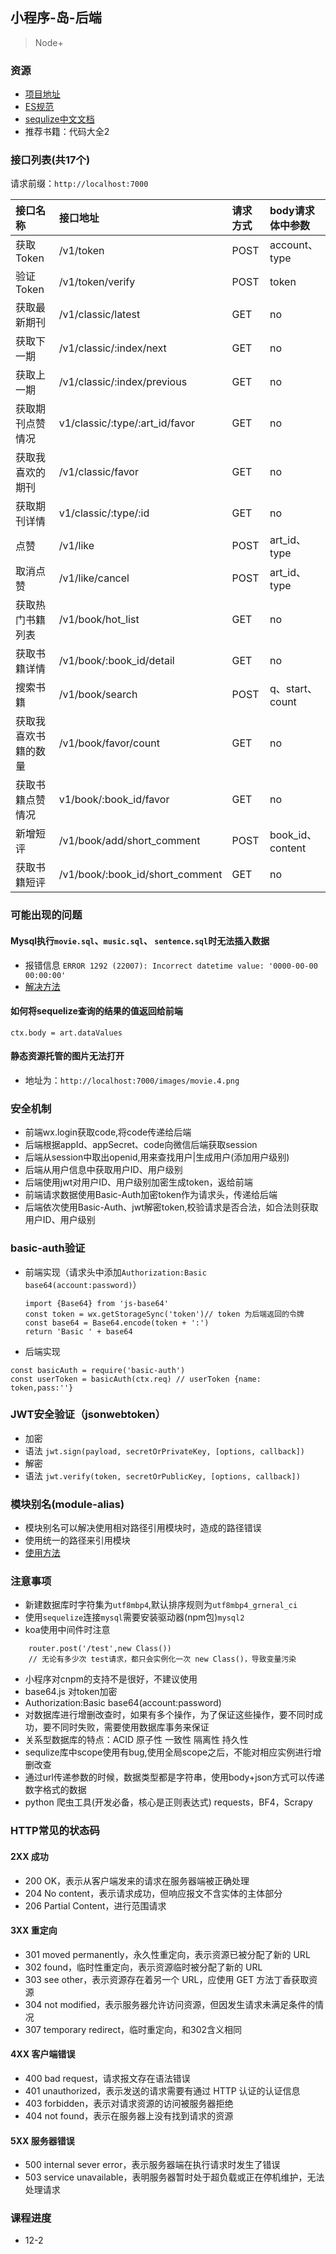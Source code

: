 ## 小程序-岛-后端
> Node+

### 资源
* [项目地址](https://github.com/TaleLin) 
* [ES规范](https://github/tc39 )
* [sequlize中文文档](https://itbilu.com/nodejs/npm/VkYIaRPz-.html#)
* 推荐书籍：代码大全2


### 接口列表(共17个)
请求前缀：`http://localhost:7000`

| 接口名称 | 接口地址 | 请求方式 | body请求体中参数 |
|:------|:------|:------|:------|
| 获取Token | /v1/token | POST | account、type |
| 验证Token | /v1/token/verify | POST | token |
|获取最新期刊| /v1/classic/latest | GET | no |
|获取下一期| /v1/classic/:index/next | GET | no |
|获取上一期| /v1/classic/:index/previous | GET | no |
|获取期刊点赞情况| v1/classic/:type/:art_id/favor | GET | no|
|获取我喜欢的期刊| /v1/classic/favor | GET | no |
|获取期刊详情| v1/classic/:type/:id | GET | no |
|点赞| /v1/like | POST | art_id、type |
|取消点赞| /v1/like/cancel | POST | art_id、type |
|获取热门书籍列表| /v1/book/hot_list | GET| no |
|获取书籍详情| /v1/book/:book_id/detail | GET | no |
|搜索书籍| /v1/book/search | POST | q、start、count |
|获取我喜欢书籍的数量| /v1/book/favor/count | GET | no |
|获取书籍点赞情况| v1/book/:book_id/favor | GET | no |
|新增短评| /v1/book/add/short_comment | POST | book_id、content |
|获取书籍短评| /v1/book/:book_id/short_comment | GET | no |


### 可能出现的问题
#### Mysql执行`movie.sql`、`music.sql`、 `sentence.sql`时无法插入数据
* 报错信息 `ERROR 1292 (22007): Incorrect datetime value: '0000-00-00 00:00:00'`
* [解决方法](https://blog.csdn.net/zhengwei125/article/details/79003563/)
#### 如何将sequelize查询的结果的值返回给前端
```
ctx.body = art.dataValues
```
#### 静态资源托管的图片无法打开
* 地址为：`http://localhost:7000/images/movie.4.png`

### 安全机制
* 前端wx.login获取code,将code传递给后端
* 后端根据appId、appSecret、code向微信后端获取session
* 后端从session中取出openid,用来查找用户|生成用户(添加用户级别)
* 后端从用户信息中获取用户ID、用户级别
* 后端使用jwt对用户ID、用户级别加密生成token，返给前端
* 前端请求数据使用Basic-Auth加密token作为请求头，传递给后端
* 后端依次使用Basic-Auth、jwt解密token,校验请求是否合法，如合法则获取用户ID、用户级别


### basic-auth验证
* 前端实现（请求头中添加`Authorization:Basic base64(account:password)`）
  ```
  import {Base64} from 'js-base64'
  const token = wx.getStorageSync('token')// token 为后端返回的令牌
  const base64 = Base64.encode(token + ':')
  return 'Basic ' + base64
  ```
* 后端实现
```
const basicAuth = require('basic-auth')
const userToken = basicAuth(ctx.req) // userToken {name: token,pass:''}
```

### JWT安全验证（jsonwebtoken）
* 加密
* 语法 `jwt.sign(payload, secretOrPrivateKey, [options, callback])`
* 解密
* 语法 `jwt.verify(token, secretOrPublicKey, [options, callback])`

### 模块别名(module-alias)
* 模块别名可以解决使用相对路径引用模块时，造成的路径错误
* 使用统一的路径来引用模块
* [使用方法](https://www.npmjs.com/package/module-alias)


### 注意事项
* 新建数据库时字符集为`utf8mbp4`,默认排序规则为`utf8mbp4_grneral_ci`
* 使用`sequelize`连接`mysql`需要安装驱动器(npm包)`mysql2`
* koa使用中间件时注意
```
    router.post('/test',new Class())
    // 无论有多少次 test请求，都只会实例化一次 new Class()，导致变量污染
```
* 小程序对cnpm的支持不是很好，不建议使用
* base64.js 对token加密
* Authorization:Basic base64(account:password)
* 对数据库进行增删改查时，如果有多个操作，为了保证这些操作，要不同时成功，要不同时失败，需要使用数据库事务来保证 
* 关系型数据库的特点：ACID 原子性 一致性 隔离性 持久性
* sequlize库中scope使用有bug,使用全局scope之后，不能对相应实例进行增删改查
* 通过url传递参数的时候，数据类型都是字符串，使用body+json方式可以传递数字格式的数据
* python 爬虫工具(开发必备，核心是正则表达式)  requests，BF4，Scrapy


### HTTP常见的状态码

#### 2XX 成功
* 200 OK，表示从客户端发来的请求在服务器端被正确处理
* 204 No content，表示请求成功，但响应报文不含实体的主体部分
* 206 Partial Content，进行范围请求

#### 3XX 重定向
* 301 moved permanently，永久性重定向，表示资源已被分配了新的 URL
* 302 found，临时性重定向，表示资源临时被分配了新的 URL
* 303 see other，表示资源存在着另一个 URL，应使用 GET 方法丁香获取资源
* 304 not modified，表示服务器允许访问资源，但因发生请求未满足条件的情况
* 307 temporary redirect，临时重定向，和302含义相同

#### 4XX 客户端错误
* 400 bad request，请求报文存在语法错误
* 401 unauthorized，表示发送的请求需要有通过 HTTP 认证的认证信息
* 403 forbidden，表示对请求资源的访问被服务器拒绝
* 404 not found，表示在服务器上没有找到请求的资源

#### 5XX 服务器错误
* 500 internal sever error，表示服务器端在执行请求时发生了错误
* 503 service unavailable，表明服务器暂时处于超负载或正在停机维护，无法处理请求

### 课程进度
* 12-2